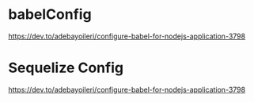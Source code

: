 # babelConfig

https://dev.to/adebayoileri/configure-babel-for-nodejs-application-3798


# Sequelize Config
https://dev.to/adebayoileri/configure-babel-for-nodejs-application-3798
